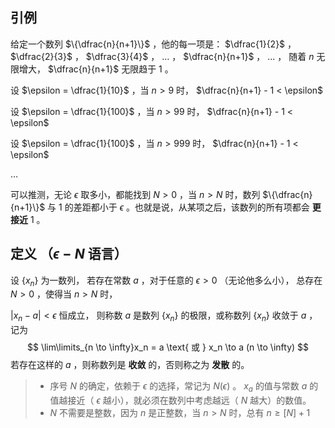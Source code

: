 ## 引例
给定一个数列 $\{\dfrac{n}{n+1}\}$ ，他的每一项是： $\dfrac{1}{2}$ ， $\dfrac{2}{3}$ ， $\dfrac{3}{4}$ ， $\dots$ ， $\dfrac{n}{n+1}$ ， $\dots$ ， 随着 $n$ 无限增大， $\dfrac{n}{n+1}$ 无限趋于 $1$ 。

设 $\epsilon = \dfrac{1}{10}$ ，当 $n > 9$ 时， $\dfrac{n}{n+1} - 1 < \epsilon$

设 $\epsilon = \dfrac{1}{100}$ ，当 $n > 99$ 时， $\dfrac{n}{n+1} - 1 < \epsilon$

设 $\epsilon = \dfrac{1}{100}$ ，当 $n > 999$ 时， $\dfrac{n}{n+1} - 1 < \epsilon$

$\dots$

可以推测，无论 $\epsilon$ 取多小，都能找到 $N > 0$ ，当 $n > N$ 时，数列 $\{\dfrac{n}{n+1}\}$ 与 $1$ 的差距都小于 $\epsilon$ 。也就是说，从某项之后，该数列的所有项都会 **更接近** $1$ 。

## 定义 （$\epsilon - N$ 语言）

设 $\{x_n\}$ 为一数列，
若存在常数 $a$ ，对于任意的 $\epsilon > 0$ （无论他多么小），
总存在 $N>0$ ，使得当 $n>N$ 时，

$|x_n - a| < \epsilon$ 恒成立，
则称数 $a$ 是数列 $\{x_n\}$ 的极限，或称数列 $\{x_n\}$ 收敛于 $a$ ，记为
$$
\lim\limits_{n \to \infty}x_n = a \text{ 或 } x_n \to a (n \to \infty)
$$
若存在这样的 $a$ ，则称数列是 **收敛** 的，否则称之为 **发散** 的。

> - 序号 $N$ 的确定，依赖于 $\epsilon$ 的选择，常记为 $N(\epsilon)$ 。 $x_a$ 的值与常数 $a$ 的值越接近（ $\epsilon$ 越小），就必须在数列中考虑越远（ $N$ 越大）的数值。
> - $N$ 不需要是整数，因为 $n$ 是正整数，当 $n > N$ 时，总有 $n \geqslant [N] + 1$
